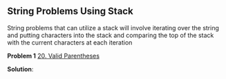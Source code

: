 ## String Problems Using Stack

String problems that can utilize a stack will involve iterating over the string and putting characters into the stack and comparing the top of the stack with the current characters at each iteration 

**Problem 1** [20. Valid Parentheses](https://leetcode.com/problems/valid-parentheses/)

**Solution**: 

